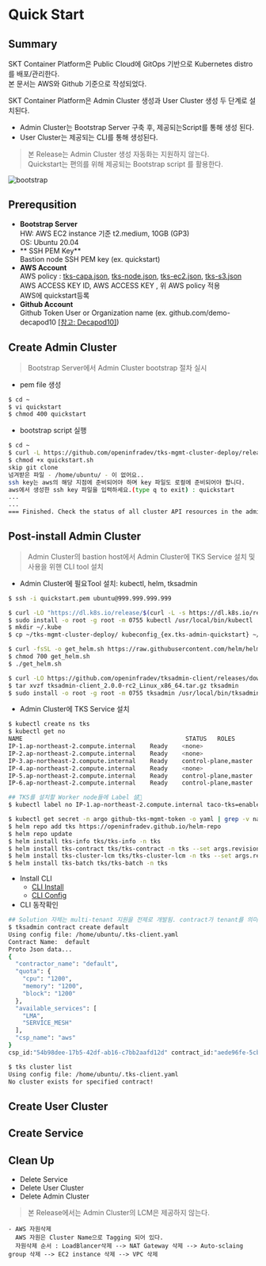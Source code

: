 # Quick Start    

## **Summary** 
SKT Container Platform은 Public Cloud에 GitOps 기반으로 Kubernetes distro를 배포/관리한다.   
본 문서는 AWS와 Github 기준으로 작성되었다.
    
SKT Container Platform은 Admin Cluster 생성과 User Cluster 생성 두 단계로 설치된다.      
   - Admin Cluster는 Bootstrap Server 구축 후, 제공되는Script를 통해 생성 된다.   
   - User Cluster는 제공되는 CLI를 통해 생성된다.   

> 본 Release는 Admin Cluster 생성 자동화는 지원하지 않는다.   
> Quickstart는 편의를 위해 제공되는 Bootstrap script 를 활용한다.

![bootstrap](../assets/images/tks-intall-step.png)


## **Prerequsition**
- **Bootstrap Server**    
   HW: AWS EC2 instance 기준 t2.medium, 10GB (GP3)   
   OS: Ubuntu 20.04     
- ** SSH PEM Key**   
  Bastion node SSH PEM key (ex. quickstart)
- **AWS Account**   
  AWS policy : [tks-capa.json](../assets/files/tks-capa.json), [tks-node.json](../assets/files/tks-node.json), [tks-ec2.json](../assets/files/tks-ec2.json), [tks-s3.json](../assets/files/tks-s3.json)   
  AWS ACCESS KEY ID, AWS ACCESS KEY  , 위 AWS policy 적용   
  AWS에 quickstart등록
- **Github Account**   
  Github Token
  User or Organization name (ex. github.com/demo-decapod10  [[참고: Decapod10]](https://futurama.fandom.com/wiki/Decapod_10))

## **Create Admin Cluster**
> Bootstrap Server에서 Admin Cluster bootstrap 절차 실시   


- pem file 생성  
```bash
$ cd ~
$ vi quickstart
$ chmod 400 quickstart
```
- bootstrap script 실행
```bash
$ cd ~
$ curl -L https://github.com/openinfradev/tks-mgmt-cluster-deploy/releases/download/v2.0.0-rc2/install-admin.sh -o quickstart.sh
$ chmod +x quickstart.sh
skip git clone
넘겨받은 파일 - /home/ubuntu/ - 이 없어요..
ssh key는 aws의 해당 지점에 준비되어야 하며 key 파일도 로컬에 준비되어야 합니다.
aws에서 생성한 ssh key 파일을 입력하세요.(type q to exit) : quickstart
...
...
=== Finished. Check the status of all cluster API resources in the admin cluster and use the bastion host: 999.999.999.999 ===
```
## **Post-install Admin Cluster**
> Admin Cluster의 bastion host에서 Admin Cluster에 TKS Service 설치 및 사용을 위핸 CLI tool 설치   


- Admin Cluster에 필요Tool 설치: kubectl, helm, tksadmin
```bash
$ ssh -i quickstart.pem ubuntu@999.999.999.999

$ curl -LO "https://dl.k8s.io/release/$(curl -L -s https://dl.k8s.io/release/stable.txt)/bin/linux/amd64/kubectl"
$ sudo install -o root -g root -m 0755 kubectl /usr/local/bin/kubectl
$ mkdir ~/.kube
$ cp ~/tks-mgmt-cluster-deploy/ kubeconfig_{ex.tks-admin-quickstart} ~/.kube/config

$ curl -fsSL -o get_helm.sh https://raw.githubusercontent.com/helm/helm/main/scripts/get-helm-3
$ chmod 700 get_helm.sh
$ ./get_helm.sh

$ curl -LO https://github.com/openinfradev/tksadmin-client/releases/download/v2.0.0-rc2/tksadmin-client_2.0.0-rc2_Linux_x86_64.tar.gz
$ tar xvzf tksadmin-client_2.0.0-rc2_Linux_x86_64.tar.gz tksadmin
$ sudo install -o root -g root -m 0755 tksadmin /usr/local/bin/tksadmin

```
- Admin Cluster에 TKS Service 설치
```bash
$ kubectl create ns tks
$ kubectl get no
NAME                                              STATUS   ROLES                  AGE   VERSION
IP-1.ap-northeast-2.compute.internal    Ready    <none>                 45m   v1.22.8
IP-2.ap-northeast-2.compute.internal    Ready    <none>                 45m   v1.22.8
IP-3.ap-northeast-2.compute.internal    Ready    control-plane,master   43m   v1.22.8
IP-4.ap-northeast-2.compute.internal    Ready    <none>                 45m   v1.22.8
IP-5.ap-northeast-2.compute.internal    Ready    control-plane,master   45m   v1.22.8
IP-6.ap-northeast-2.compute.internal    Ready    control-plane,master   46m   v1.22.8

## TKS를 설치할 Worker node들에 Label 설
$ kubectl label no IP-1.ap-northeast-2.compute.internal taco-tks=enabled

$ kubectl get secret -n argo github-tks-mgmt-token -o yaml | grep -v namespace | kubectl apply -n tks -f -
$ helm repo add tks https://openinfradev.github.io/helm-repo
$ helm repo update
$ helm install tks-info tks/tks-info -n tks
$ helm install tks-contract tks/tks-contract -n tks --set args.revision=release-v2
$ helm install tks-cluster-lcm tks/tks-cluster-lcm -n tks --set args.revision=release-v2 --set args.gitAccount={ex.demo-decapod10}
$ helm install tks-batch tks/tks-batch -n tks

```
- Install CLI 
     - [CLI Install](../cli/install.md)   
     - [CLI Config](../cli/configuration.md)   
- CLI 동작확인
```bash
## Solution 자체는 multi-tenant 지원을 전제로 개발됨. contract가 tenant를 의미함. 편의를 위해 default contract 생성기능 사용
$ tksadmin contract create default
Using config file: /home/ubuntu/.tks-client.yaml
Contract Name:  default
Proto Json data...
{
  "contractor_name": "default",
  "quota": {
    "cpu": "1200",
    "memory": "1200",
    "block": "1200"
  },
  "available_services": [
    "LMA",
    "SERVICE_MESH"
  ],
  "csp_name": "aws"
}
csp_id:"54b98dee-17b5-42df-ab16-c7bb2aafd12d" contract_id:"aede96fe-5cbe-402e-b163-27abd2511986"

$ tks cluster list
Using config file: /home/ubuntu/.tks-client.yaml
No cluster exists for specified contract!
```

## Create User Cluster

## Create Service

## Clean Up
- Delete Service
- Delete User Cluster
- Delete Admin Cluster   
> 본 Release에서는 Admin Cluster의 LCM은 제공하지 않는다.  

    - AWS 자원삭제   
      AWS 자원은 Cluster Name으로 Tagging 되어 있다.  
      자원삭제 순서 : LoadBlancer삭제 --> NAT Gateway 삭제 --> Auto-sclaing group 삭제 --> EC2 instance 삭제 --> VPC 삭제

